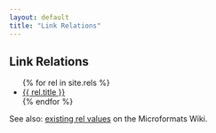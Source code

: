 ```yaml
---
layout: default
title: "Link Relations"
---
```


## Link Relations ##

<ul>
  {% for rel in site.rels %}
    <li>
      <a href="{{ rel.url }}">{{ rel.title }}</a>
    </li>
  {% endfor %}
</ul>

See also: [existing rel values](http://microformats.org/wiki/existing-rel-values) on the Microformats Wiki.
